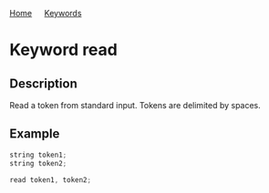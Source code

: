 [Home](https://github.com/puckowski/concert7/blob/master/) <span>&emsp;</span> [Keywords](https://github.com/puckowski/concert7/blob/master/keywords.md)

# Keyword read

## Description

Read a token from standard input. Tokens are delimited by spaces.

## Example

```cpp
string token1;
string token2;

read token1, token2;
```

